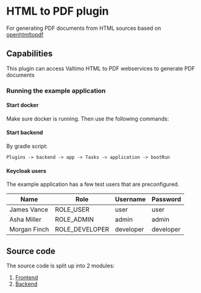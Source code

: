 # HTML to PDF plugin

For generating PDF documents from HTML sources based on [openhtmltopdf](https://github.com/danfickle/openhtmltopdf)

## Capabilities

This plugin can access Valtimo HTML to PDF webservices to generate PDF documents 

### Running the example application

#### Start docker

Make sure docker is running. Then use the following commands:

#### Start backend

By gradle script:

`Plugins -> backend -> app -> Tasks -> application -> bootRun`

#### Keycloak users

The example application has a few test users that are preconfigured.

| Name | Role | Username | Password |
|---|---|---|---|
| James Vance | ROLE_USER | user | user |
| Asha Miller | ROLE_ADMIN | admin | admin |
| Morgan Finch | ROLE_DEVELOPER | developer | developer |

## Source code

The source code is split up into 2 modules:

1. [Frontend](./frontend)
2. [Backend](./backend)
